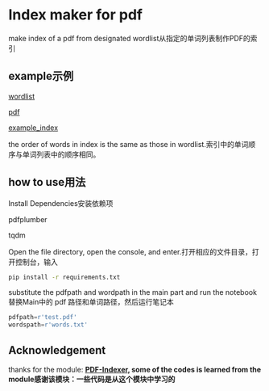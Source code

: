 # Index maker for pdf

 make index of a pdf from designated wordlist从指定的单词列表制作PDF的索引

## example示例
[wordlist](words.txt)

[pdf](test.pdf)

[example_index](words_index.txt)

the order of  words in index is the same as those in wordlist.索引中的单词顺序与单词列表中的顺序相同。

## how to use用法

Install Dependencies安装依赖项

pdfplumber

tqdm

Open the file directory, open the console, and enter.打开相应的文件目录，打开控制台，输入

```cmd
pip install -r requirements.txt

```

substitute the pdfpath and wordpath in the main part and run the notebook替换Main中的 pdf 路径和单词路径，然后运行笔记本

```python
pdfpath=r'test.pdf'
wordspath=r'words.txt'
```

## Acknowledgement

thanks for the module: **[PDF-Indexer](https://github.com/moste00/PDF-Indexer), some of the codes is learned from the module感谢该模块：**一些代码是从这个模块中学习的****
